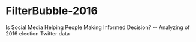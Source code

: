 # FilterBubble-2016

Is Social Media Helping People Making Informed Decision? -- Analyzing of 2016 election Twitter data
